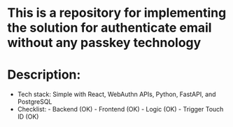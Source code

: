# This is a repository for implementing the solution for authenticate email without any passkey technology
# Description:
- Tech stack: Simple with React, WebAuthn APIs, Python, FastAPI, and PostgreSQL
- Checklist:
      - Backend (OK)
      - Frontend (OK)
      - Logic (OK)
      - Trigger Touch ID (OK)
